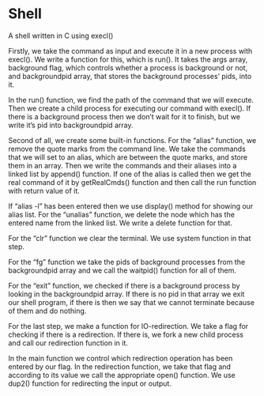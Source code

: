 # Shell
A shell written in C using execl()


Firstly, we take the command as input and execute it in a new process with execl(). We write a function for this, which is run(). It takes the args array, background flag, which controls whether a process is background or not, and backgroundpid array, that stores the background processes’ pids, into it.

In the run() function, we find the path of the command that we will execute. Then we create a child process for executing our command with execl(). If there is a background process then we don’t wait for it to finish, but we write it’s pid into backgroundpid array.


Second of all, we create some built-in functions.
For the “alias” function, we remove the quote marks from the command line. We take the commands that we will set to an alias, which are between the quote marks, and store them in an array. Then we write the commands and their aliases into a linked list by append() function. If one of the alias is called then we get the real command of it by getRealCmds() function and then call the run function with return value of it.

If “alias -l” has been entered then we use display() method for showing our alias list.
For the “unalias” function, we delete the node which has the entered name from the linked list. We write a delete function for that.

For the “clr” function we clear the terminal. We use system function in that step.

For the “fg” function we take the pids of background processes from the backgroundpid array and we call the waitpid() function for all of them.

For the “exit” function, we checked if there is a background process by looking in the backgroundpid array. If there is no pid in that array we exit our shell program, if there is then we say that we cannot terminate because of them and do nothing.


For the last step, we make a function for IO-redirection. We take a flag for checking if there is a redirection. If there is, we fork a new child process and call our redirection function in it.

In the main function we control which redirection operation has been entered by our flag. In the redirection function, we take that flag and according to its value we call the appropriate open() function. We use dup2() function for redirecting the input or output.
 
